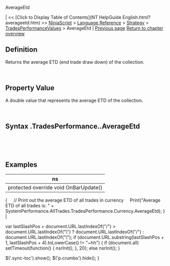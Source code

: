 ﻿










 


AverageEtd







| &lt;&lt; [Click to Display Table of Contents](NT HelpGuide English.html?averageetd.htm) &gt;&gt;
 [NinjaScript](ninjascript.htm) &gt; [Language Reference](language_reference_wip.htm) &gt; [Strategy](strategy.htm) &gt; [TradesPerformanceValues](tradesperformancevalues.htm) &gt;
AverageEtd | [Previous page](tradesperformancevalues.htm)
[Return to chapter overview](tradesperformancevalues.htm)










Definition
----------


Returns the average ETD (end trade draw down) of the collection.  

 


Property Value
--------------


A double value that represents the average ETD of the collection.


 


Syntax
<tradecollection>.TradesPerformance.<tradesperformancevalues>.AverageEtd
-------------------------------------------------------------------------------


 


 



Examples
--------




| ns |
| --- |
| protected override void OnBarUpdate()
{
     // Print out the average ETD of all trades in currency
     Print("Average ETD of all trades is: " + SystemPerformance.AllTrades.TradesPerformance.Currency.AverageEtd);
} |






 
 var lastSlashPos = document.URL.lastIndexOf("/") &gt; document.URL.lastIndexOf("\\") ? document.URL.lastIndexOf("/") : document.URL.lastIndexOf("\\");
 if (document.URL.substring(lastSlashPos + 1, lastSlashPos + 4).toLowerCase() != "~hh") {
 if (document.all) setTimeout(function() {
 nsrInit();
 }, 20);
 else nsrInit();
 }
 
 
 $('.sync-toc').show();
 $('p.crumbs').hide();
 }
 
 
 



</tradesperformancevalues></tradecollection>
